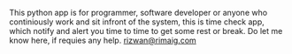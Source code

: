 This python app is for programmer, software developer or anyone who continiously work and sit infront of the system, this is time check app, which notify and alert you time to time to get some rest or break. 
Do let me know here, if requies any help. rizwan@rimaig.com

